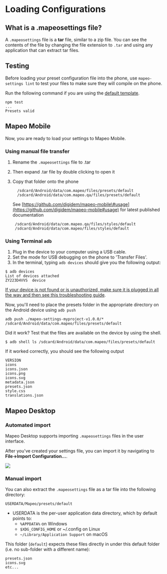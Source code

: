 # Loading Configurations

## What is a .mapeosettings file?

A `.mapeosettings` file is a **tar** file, similar to a zip file. You can see the contents of the file by changing the file extension to `.tar` and using any application that can extract tar files.

## Testing

Before loading your preset configuration file into the phone, use `mapeo-settings lint` to test your files to make sure they will compile on the phone.

Run the following command if you are using the [default template](https://github.com/digidem/mapeo-default-settings).

```text
npm test
...
Presets valid
```

## Mapeo Mobile

Now, you are ready to load your settings to Mapeo Mobile.

### Using manual file transfer

1. Rename the `.mapeosettings` file to .tar
2. Then expand .tar file by double clicking to open it
3. Copy that folder onto the phone

   ```text
     /sdcard/Android/data/com.mapeo/files/presets/default
     /sdcard/Android/data/com.mapeo.qa/files/presets/default
   ```

   See [https://github.com/digidem/mapeo-mobile\#usage](https://github.com/digidem/mapeo-mobile#usage) for latest published documentation

   ```text
    /sdcard/Android/data/com.mapeo.qa/files/styles/default
    /sdcard/Android/data/com.mapeo/files/styles/default
   ```

### Using Terminal `adb`

1. Plug in the device to your computer using a USB cable.
2. Set the mode for USB debugging on the phone to 'Transfer Files'.
3. In the terminal, typing `adb devices` should give you the following output:

```text
$ adb devices
List of devices attached
ZY223D4VVS  device
```

[If your device is not found or is unauthorized, make sure it is plugged in all the way and then see this troubleshooting guide](https://stackoverflow.com/questions/23081263/adb-android-device-unauthorized).

Now, you'll need to place the presets folder in the appropriate directory on the Android device using `adb push`

```text
adb push ./mapeo-settings-myproject-v1.0.0/* /sdcard/Android/data/com.mapeo/files/presets/default
```

Did it work? Test that the files are available on the device by using the shell.

```text
$ adb shell ls /sdcard/Android/data/com.mapeo/files/presets/default
```

If it worked correctly, you should see the following output

```text
VERSION
icons
icons.json
icons.png
icons.svg
metadata.json
presets.json
style.css
translations.json
```

## Mapeo Desktop

### Automated import

Mapeo Desktop supports importing `.mapeosettings` files in the user interface.

After you've created your settings file, you can import it by navigating to **File-&gt;Import Configuration...**.

![](https://github.com/gmaclennan/mapeo-docs/tree/b895606f8de0f8e815b04194aee0b28148c70b7a/docs/en/.gitbook/assets/configuration-desktop.png)

### Manual import

You can also extract the `.mapeosettings` file as a tar file into the following directory:

```text
USERDATA/Mapeo/presets/default
```

* USERDATA is the per-user application data directory, which by default points to:
  * `%APPDATA%` on Windows
  * `$XDG_CONFIG_HOME` or ~/.config on Linux
  * `~/Library/Application Support` on macOS

This folder \(`default`\) expects these files directly in under this default folder \(i.e. no sub-folder with a different name\):

```text
presets.json
icons.svg
etc...
```

